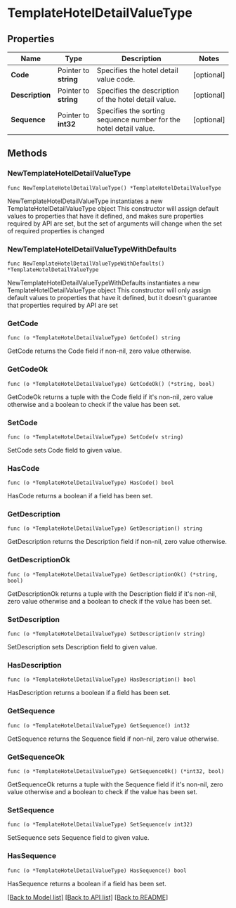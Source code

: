 # TemplateHotelDetailValueType

## Properties

Name | Type | Description | Notes
------------ | ------------- | ------------- | -------------
**Code** | Pointer to **string** | Specifies the hotel detail value code. | [optional] 
**Description** | Pointer to **string** | Specifies the description of the hotel detail value. | [optional] 
**Sequence** | Pointer to **int32** | Specifies the sorting sequence number for the hotel detail value. | [optional] 

## Methods

### NewTemplateHotelDetailValueType

`func NewTemplateHotelDetailValueType() *TemplateHotelDetailValueType`

NewTemplateHotelDetailValueType instantiates a new TemplateHotelDetailValueType object
This constructor will assign default values to properties that have it defined,
and makes sure properties required by API are set, but the set of arguments
will change when the set of required properties is changed

### NewTemplateHotelDetailValueTypeWithDefaults

`func NewTemplateHotelDetailValueTypeWithDefaults() *TemplateHotelDetailValueType`

NewTemplateHotelDetailValueTypeWithDefaults instantiates a new TemplateHotelDetailValueType object
This constructor will only assign default values to properties that have it defined,
but it doesn't guarantee that properties required by API are set

### GetCode

`func (o *TemplateHotelDetailValueType) GetCode() string`

GetCode returns the Code field if non-nil, zero value otherwise.

### GetCodeOk

`func (o *TemplateHotelDetailValueType) GetCodeOk() (*string, bool)`

GetCodeOk returns a tuple with the Code field if it's non-nil, zero value otherwise
and a boolean to check if the value has been set.

### SetCode

`func (o *TemplateHotelDetailValueType) SetCode(v string)`

SetCode sets Code field to given value.

### HasCode

`func (o *TemplateHotelDetailValueType) HasCode() bool`

HasCode returns a boolean if a field has been set.

### GetDescription

`func (o *TemplateHotelDetailValueType) GetDescription() string`

GetDescription returns the Description field if non-nil, zero value otherwise.

### GetDescriptionOk

`func (o *TemplateHotelDetailValueType) GetDescriptionOk() (*string, bool)`

GetDescriptionOk returns a tuple with the Description field if it's non-nil, zero value otherwise
and a boolean to check if the value has been set.

### SetDescription

`func (o *TemplateHotelDetailValueType) SetDescription(v string)`

SetDescription sets Description field to given value.

### HasDescription

`func (o *TemplateHotelDetailValueType) HasDescription() bool`

HasDescription returns a boolean if a field has been set.

### GetSequence

`func (o *TemplateHotelDetailValueType) GetSequence() int32`

GetSequence returns the Sequence field if non-nil, zero value otherwise.

### GetSequenceOk

`func (o *TemplateHotelDetailValueType) GetSequenceOk() (*int32, bool)`

GetSequenceOk returns a tuple with the Sequence field if it's non-nil, zero value otherwise
and a boolean to check if the value has been set.

### SetSequence

`func (o *TemplateHotelDetailValueType) SetSequence(v int32)`

SetSequence sets Sequence field to given value.

### HasSequence

`func (o *TemplateHotelDetailValueType) HasSequence() bool`

HasSequence returns a boolean if a field has been set.


[[Back to Model list]](../README.md#documentation-for-models) [[Back to API list]](../README.md#documentation-for-api-endpoints) [[Back to README]](../README.md)


